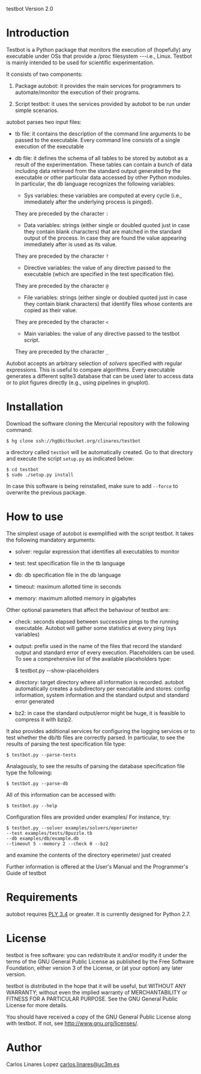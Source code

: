 testbot Version 2.0


# Introduction #

Testbot is a Python package that monitors the execution of (hopefully)
any executable under OSs that provide a /proc filesystem ---i.e.,
Linux. Testbot is mainly intended to be used for scientific
experimentation.

It consists of two components:

1. Package autobot: it provides the main services for programmers to
automate/monitor the execution of their programs.

2. Script testbot: it uses the services provided by autobot to be run
under simple scenarios.

autobot parses two input files:

* tb file: it contains the description of the command line arguments
  to be passed to the executable. Every command line consists of a
  single execution of the executable

* db file: it defines the schema of all tables to be stored by autobot
  as a result of the experimentation. These tables can contain a bunch
  of data including data retrieved from the standard output generated
  by the executable or other particular data accessed by other Python
  modules. In particular, the db language recognizes the following
  variables:

	+ Sys variables: these variables are computed at every cycle
	(i.e., immediately after the underlying process is pinged). 

	They are preceded by the character `:`

	+ Data variables: strings (either single or doubled quoted just in
	case they contain blank characters) that are matched in the
	standard output of the process. In case they are found the value
	appearing immediately after is used as its value. 

	They are preceded by the character `?`

	+ Directive variables: the value of any directive passed to the
	executable (which are specified in the test specification
	file). 

	They are preceded by the character `@`

	+ File variables: strings (either single or doubled quoted just in
	case they contain blank characters) that identify files whose
	contents are copied as their value.

	They are preceded by the character `<`

	+ Main variables: the value of any directive passed to the testbot
	script.

	They are preceded by the character `_`

Autobot accepts an arbitrary selection of *solvers* specified with
regular expressions. This is useful to compare algorithms. Every
executable generates a different sqlite3 database that can be used
later to access data or to plot figures directly (e.g., using
pipelines in gnuplot).


# Installation #

Download the software cloning the Mercurial repository with the
following command:

    $ hg clone ssh://hg@bitbucket.org/clinares/testbot

a directory called `testbot` will be automatically created. Go to that
directory and execute the script `setup.py` as indicated below:

    $ cd testbot
    $ sudo ./setup.py install

In case this software is being reinstalled, make sure to add `--force`
to overwrite the previous package.


# How to use #

The simplest usage of autobot is exemplified with the script
testbot. It takes the following mandatory arguments:

* solver: regular expression that identifies all executables to
  monitor

* test: test specification file in the tb language

* db: db specification file in the db language

* timeout: maximum allotted time in seconds

* memory: maximum allotted memory in gigabytes

Other optional parameters that affect the behaviour of testbot are:

* check: seconds elapsed between successive pings to the running
  executable. Autobot will gather some statistics at every ping (sys
  variables)

* output: prefix used in the name of the files that record the
  standard output and standard error of every execution. Placeholders
  can be used. To see a comprehensive list of the available
  placeholders type:

    $ testbot.py --show-placeholders

* directory: target directory where all information is
  recorded. autobot automatically creates a subdirectory per
  executable and stores: config information, system information and
  the standard output and standard error generated

* bz2: in case the standard output/error might be huge, it is feasible
  to compress it with bzip2.

It also provides additional services for configuring the logging
services or to test whether the db/tb files are correctly parsed. In
particular, to see the results of parsing the test specification file
type:

    $ testbot.py --parse-tests

Analagously, to see the results of parsing the database specification
file type the following:

    $ testbot.py --parse-db

All of this information can be accessed with:

    $ testbot.py --help

Configuration files are provided under examples/ For instance, try:

    $ testbot.py --solver examples/solvers/eperimeter 
    --test examples/tests/8puzzle.tb 
    --db examples/db/example.db 
    --timeout 5 --memory 2 --check 0 --bz2

and examine the contents of the directory eperimeter/ just created

Further information is offered at the User's Manual and the
Programmer's Guide of testbot


# Requirements #

autobot requires [PLY 3.4](http://www.dabeaz.com/ply/) or greater. It
is currently designed for Python 2.7.


# License #

testbot is free software: you can redistribute it and/or modify it
under the terms of the GNU General Public License as published by the
Free Software Foundation, either version 3 of the License, or (at your
option) any later version.

testbot is distributed in the hope that it will be useful, but WITHOUT
ANY WARRANTY; without even the implied warranty of MERCHANTABILITY or
FITNESS FOR A PARTICULAR PURPOSE.  See the GNU General Public License
for more details.

You should have received a copy of the GNU General Public License
along with testbot.  If not, see <http://www.gnu.org/licenses/>.


# Author #

Carlos Linares Lopez <carlos.linares@uc3m.es>
